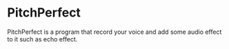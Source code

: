 # PitchPerfect

PitchPerfect is a program that record your voice and add some audio effect to it such as echo effect.

